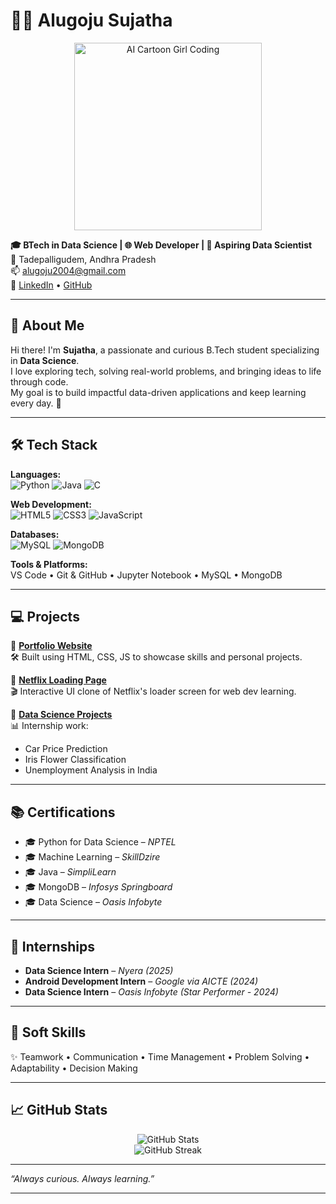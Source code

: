 # 👩‍💻 Alugoju Sujatha

<p align="center">
  <img src="https://i.imgur.com/hXvGkli.png" width="300" alt="AI Cartoon Girl Coding">
</p>

**🎓 BTech in Data Science | 🌐 Web Developer | 🤖 Aspiring Data Scientist**  
📍 Tadepalligudem, Andhra Pradesh  
📫 [alugoju2004@gmail.com](mailto:alugoju2004@gmail.com)  
🔗 [LinkedIn](https://linkedin.com/in/sujatha-alugoju-3a05b2280) • [GitHub](https://github.com/Sujatha2108)

---

## 🌟 About Me

Hi there! I'm **Sujatha**, a passionate and curious B.Tech student specializing in **Data Science**.  
I love exploring tech, solving real-world problems, and bringing ideas to life through code.  
My goal is to build impactful data-driven applications and keep learning every day. 🚀

---

## 🛠️ Tech Stack

**Languages:**  
![Python](https://img.shields.io/badge/Python-3776AB?style=flat-square&logo=python&logoColor=white)
![Java](https://img.shields.io/badge/Java-ED8B00?style=flat-square&logo=java&logoColor=white)
![C](https://img.shields.io/badge/C-00599C?style=flat-square&logo=c&logoColor=white)

**Web Development:**  
![HTML5](https://img.shields.io/badge/HTML5-E34F26?style=flat-square&logo=html5&logoColor=white)
![CSS3](https://img.shields.io/badge/CSS3-1572B6?style=flat-square&logo=css3&logoColor=white)
![JavaScript](https://img.shields.io/badge/JavaScript-F7DF1E?style=flat-square&logo=javascript&logoColor=black)

**Databases:**  
![MySQL](https://img.shields.io/badge/MySQL-4479A1?style=flat-square&logo=mysql&logoColor=white)
![MongoDB](https://img.shields.io/badge/MongoDB-47A248?style=flat-square&logo=mongodb&logoColor=white)

**Tools & Platforms:**  
VS Code • Git & GitHub • Jupyter Notebook • MySQL • MongoDB

---

## 💻 Projects

📌 **[Portfolio Website](https://github.com/Sujatha2108/Portfolio)**  
🛠 Built using HTML, CSS, JS to showcase skills and personal projects.

📌 **[Netflix Loading Page](https://github.com/Sujatha2108/Netflix-Clone)**  
🎬 Interactive UI clone of Netflix's loader screen for web dev learning.

📌 **[Data Science Projects](https://github.com/Sujatha2108?tab=repositories&q=data+science)**  
📊 Internship work:  
- Car Price Prediction  
- Iris Flower Classification  
- Unemployment Analysis in India  

---

## 📚 Certifications

- 🎓 Python for Data Science – *NPTEL*  
- 🎓 Machine Learning – *SkillDzire*  
- 🎓 Java – *SimpliLearn*  
- 🎓 MongoDB – *Infosys Springboard*  
- 🎓 Data Science – *Oasis Infobyte*

---

## 💼 Internships

- **Data Science Intern** – *Nyera (2025)*  
- **Android Development Intern** – *Google via AICTE (2024)*  
- **Data Science Intern** – *Oasis Infobyte (Star Performer - 2024)*

---

## 🧠 Soft Skills

✨ Teamwork • Communication • Time Management • Problem Solving • Adaptability • Decision Making

---

## 📈 GitHub Stats

<p align="center">
  <img src="https://github-readme-stats.vercel.app/api?username=Sujatha2108&show_icons=true&theme=radical" alt="GitHub Stats" />
  <br/>
  <img src="https://github-readme-streak-stats.herokuapp.com/?user=Sujatha2108&theme=radical" alt="GitHub Streak" />
</p>

---

_“Always curious. Always learning.”_

---
